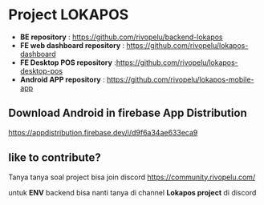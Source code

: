 
# Project LOKAPOS

- **BE repository** : https://github.com/rivopelu/backend-lokapos
- **FE web dashboard repository** : https://github.com/rivopelu/lokapos-dashboard
- **FE Desktop POS repository** :https://github.com/rivopelu/lokapos-desktop-pos
- **Android APP repository** : https://github.com/rivopelu/lokapos-mobile-app

## Download Android in firebase App Distribution
https://appdistribution.firebase.dev/i/d9f6a34ae633eca9



## like to contribute?

Tanya tanya soal project bisa join discord
https://community.rivopelu.com/

untuk **ENV** backend bisa nanti tanya di channel **Lokapos project** di discord
